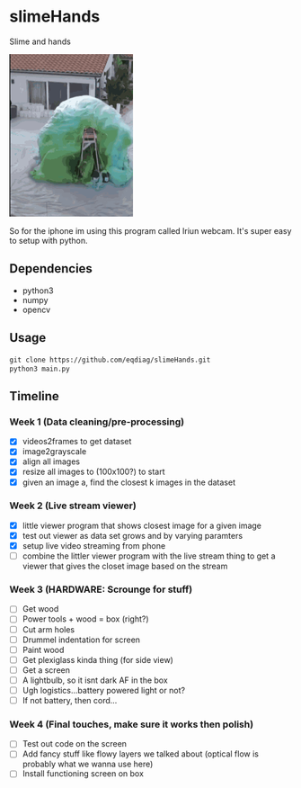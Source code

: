 # slimeHands

Slime and hands

![Slime](SLIME.gif "Slime")

So for the iphone im using this program called Iriun webcam.
It's super easy to setup with python.


## Dependencies
- python3
- numpy
- opencv

## Usage
```
git clone https://github.com/eqdiag/slimeHands.git
python3 main.py
```

## Timeline

### Week 1 (Data cleaning/pre-processing)
- [x] videos2frames to get dataset
- [x] image2grayscale
- [x] align all images
- [x] resize all images to (100x100?) to start
- [x] given an image a, find the closest k images in the dataset

### Week 2 (Live stream viewer)
- [x] little viewer program that shows closest image for a given image
- [x] test out viewer as data set grows and by varying paramters
- [x] setup live video streaming from phone
- [ ] combine the littler viewer program with the live stream thing to get a viewer that gives the closet image based on the stream

### Week 3 (HARDWARE: Scrounge for stuff)
- [ ] Get wood
- [ ] Power tools + wood = box (right?)
- [ ] Cut arm holes
- [ ] Drummel indentation for screen
- [ ] Paint wood
- [ ] Get plexiglass kinda thing (for side view)
- [ ] Get a screen
- [ ] A lightbulb, so it isnt dark AF in the box
- [ ] Ugh logistics...battery powered light or not?
- [ ] If not battery, then cord...

### Week 4 (Final touches, make sure it works then polish)
- [ ] Test out code on the screen
- [ ] Add fancy stuff like flowy layers we talked about (optical flow is probably what we wanna use here)
- [ ] Install functioning screen on box
